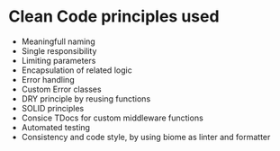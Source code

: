 # Clean Code principles used

- Meaningfull naming
- Single responsibility
- Limiting parameters
- Encapsulation of related logic
- Error handling
- Custom Error classes
- DRY principle by reusing functions
- SOLID principles
- Consice TDocs for custom middleware functions
- Automated testing
- Consistency and code style, by using biome as linter and formatter